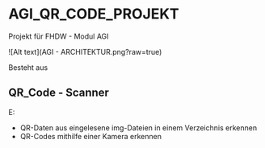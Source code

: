 # AGI_QR_CODE_PROJEKT
Projekt für FHDW - Modul AGI

![Alt text](AGI - ARCHITEKTUR.png?raw=true)


Besteht aus 

## QR_Code - Scanner
E: 
- QR-Daten aus eingelesene img-Dateien in einem Verzeichnis erkennen
- QR-Codes mithilfe einer Kamera erkennen 

